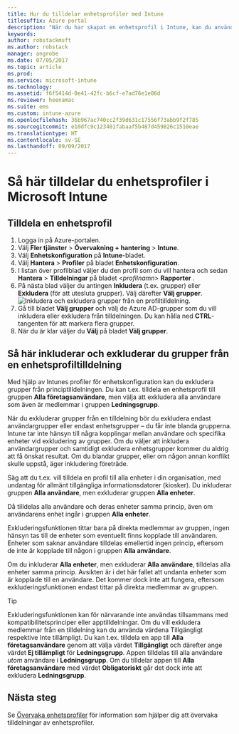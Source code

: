 ```yaml
---
title: Hur du tilldelar enhetsprofiler med Intune
titlesuffix: Azure portal
description: "När du har skapat en enhetsprofil i Intune, kan du använda det här ämnet för att lära dig hur du tilldelar den till enheter.”"
keywords: 
author: robstackmsft
ms.author: robstack
manager: angrobe
ms.date: 07/05/2017
ms.topic: article
ms.prod: 
ms.service: microsoft-intune
ms.technology: 
ms.assetid: f6f5414d-0e41-42fc-b6cf-e7ad76e1e06d
ms.reviewer: heenamac
ms.suite: ems
ms.custom: intune-azure
ms.openlocfilehash: 36b967ac740cc2f39d631c17556f73abb9f2f785
ms.sourcegitcommit: e10dfc9c123401fabaaf5b487d459826c1510eae
ms.translationtype: HT
ms.contentlocale: sv-SE
ms.lasthandoff: 09/09/2017
---
```

# <a name="how-to-assign-microsoft-intune-device-profiles"></a>Så här tilldelar du enhetsprofiler i Microsoft Intune

## <a name="assign-a-device-profile"></a>Tilldela en enhetsprofil

1. Logga in på Azure-portalen.
2. Välj **Fler tjänster** > **Övervakning + hantering** > **Intune**.
3. Välj **Enhetskonfiguration** på **Intune**-bladet.
1. Välj **Hantera** > **Profiler** på bladet **Enhetskonfiguration**.
2. I listan över profilblad väljer du den profil som du vill hantera och sedan **Hantera** > **Tilldelningar** på bladet <*profilnamn*> **Rapporter** .
3. På nästa blad väljer du antingen **Inkludera** (t.ex. grupper) eller **Exkludera** (för att utesluta grupper). Välj därefter **Välj grupper**.
![Inkludera och exkludera grupper från en profiltilldelning.](./media/group-include-exclude.png)
4. Gå till bladet **Välj grupper** och välj de Azure AD-grupper som du vill inkludera eller exkludera från tilldelningen. Du kan hålla ned **CTRL**-tangenten för att markera flera grupper.
4. När du är klar väljer du **Välj** på bladet **Välj grupper**.



## <a name="how-to-exclude-groups-from-a-device-profile-assignment"></a>Så här inkluderar och exkluderar du grupper från en enhetsprofiltilldelning

Med hjälp av Intunes profiler för enhetskonfiguration kan du exkludera grupper från principtilldelningen. Du kan t.ex. tilldela en enhetsprofil till gruppen **Alla företagsanvändare**, men välja att exkludera alla användare som även är medlemmar i gruppen **Ledningsgrupp**.

När du exkluderar grupper från en tilldelning bör du exkludera endast användargrupper eller endast enhetsgrupper – du får inte blanda grupperna. Intune tar inte hänsyn till några kopplingar mellan användare och specifika enheter vid exkludering av grupper. Om du väljer att inkludera användargrupper och samtidigt exkludera enhetsgrupper kommer du aldrig att få önskat resultat. Om du blandar grupper, eller om någon annan konflikt skulle uppstå, äger inkludering företräde.

Säg att du t.ex. vill tilldela en profil till alla enheter i din organisation, med undantag för allmänt tillgängliga informationsdatorer (kiosker). Du inkluderar gruppen **Alla användare**, men exkluderar gruppen **Alla enheter**.

Då tilldelas alla användare och deras enheter samma princip, även om användarens enhet ingår i gruppen **Alla enheter**. 

Exkluderingsfunktionen tittar bara på direkta medlemmar av gruppen, ingen hänsyn tas till de enheter som eventuellt finns kopplade till användaren. Enheter som saknar användare tilldelas emellertid ingen princip, eftersom de inte är kopplade till någon i gruppen **Alla användare**. 

Om du inkluderar **Alla enheter**, men exkluderar **Alla användare**, tilldelas alla enheter samma princip. Avsikten är i det här fallet att undanta enheter som är kopplade till en användare. Det kommer dock inte att fungera, eftersom exkluderingsfunktionen endast tittar på direkta medlemmar av gruppen. 

>[!Tip]
>Exkluderingsfunktionen kan för närvarande inte användas tillsammans med kompatibilitetsprinciper eller apptilldelningar. Om du vill exkludera medlemmar från en tilldelning kan du använda värdena Tillgängligt respektive Inte tillämpligt. Du kan t.ex. tilldela en app till **Alla företagsanvändare** genom att välja värdet **Tillgängligt** och därefter ange värdet **Ej tillämpligt** för **Ledningsgrupp**. Appen tilldelas till alla användare *utom* användare i **Ledningsgrupp**. Om du tilldelar appen till **Alla företagsanvändare** med värdet **Obligatoriskt** går det dock inte att exkludera **Ledningsgrupp**.
 
    
## <a name="next-steps"></a>Nästa steg
Se [Övervaka enhetsprofiler](device-profile-monitor.md) för information som hjälper dig att övervaka tilldelningar av enhetsprofiler.
